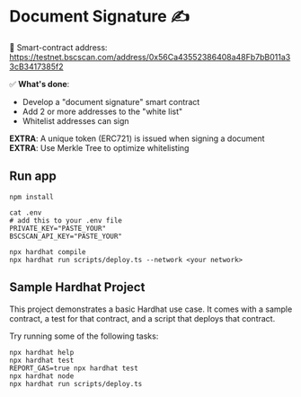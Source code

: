 # Document Signature ✍️
🤖 Smart-contract address: https://testnet.bscscan.com/address/0x56Ca43552386408a48Fb7bB011a33cB3417385f2

✅ __What's done__:
- Develop a "document signature" smart contract
- Add 2 or more addresses to the "white list" 
- Whitelist addresses can sign 

__EXTRA__: A unique token (ERC721) is issued when signing a document 
__EXTRA__: Use Merkle Tree to optimize whitelisting

## Run app
```shell
npm install

cat .env
# add this to your .env file
PRIVATE_KEY="PASTE_YOUR"
BSCSCAN_API_KEY="PASTE_YOUR"

npx hardhat compile
npx hardhat run scripts/deploy.ts --network <your network>
```

## Sample Hardhat Project

This project demonstrates a basic Hardhat use case. It comes with a sample contract, a test for that contract, and a script that deploys that contract.

Try running some of the following tasks:

```shell
npx hardhat help
npx hardhat test
REPORT_GAS=true npx hardhat test
npx hardhat node
npx hardhat run scripts/deploy.ts
```
